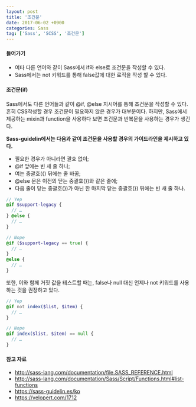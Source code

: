 ```yaml
---
layout: post
title: '조건문'
date: 2017-06-02 +0900
categories: Sass
tag: ['Sass', 'SCSS', '조건문']
---
```


#### 들어가기

- 여타 다른 언어와 같이 Sass에서 if와 else로 조건문을 작성할 수 있다.
- Sass에서는 not 키워드를 통해 false값에 대한 로직을 작성 할 수 있다.
	
#### 조건문(if)

Sass에서도 다른 언어들과 같이 @if, @else 지시어를 통해 조건문을 작성할 수 있다. 흔히 CSS작성할 경우 조건문이 필요하지 않은 경우가 대부분이다. 하지만, Sass에서 제공하는 mixin과 function을 사용하다 보면 조건문과 반복문을 사용하는 경우가 생긴다. 

**Sass-guidelin에서는 다음과 같이 조건문을 사용할 경우의 가이드라인을 제시하고 있다.**
- 필요한 경우가 아니라면 괄호 없이;
- @if 앞에는 빈 새 줄 하나;
- 여는 중괄호({) 뒤에는 줄 바꿈;
- @else 문은 이전의 닫는 중괄호(})와 같은 줄에;
- 다음 줄이 닫는 중괄호(})가 아닌 한 마지막 닫는 중괄호(}) 뒤에는 빈 새 줄 하나.

```scss
// Yep
@if $support-legacy {
  // …
} @else {
  // …
}

// Nope
@if ($support-legacy == true) {
  // …
}
@else {
  // …
}
```

또한, 이와 함께 거짓 값을 테스트할 때는, false나 null 대신 언제나 not 키워드를 사용하는 것을 권장하고 있다.

```scss
// Yep
@if not index($list, $item) {
  // …
}

// Nope
@if index($list, $item) == null {
  // …
}
```

#### 참고 자료

- <http://sass-lang.com/documentation/file.SASS_REFERENCE.html>
- <http://sass-lang.com/documentation/Sass/Script/Functions.html#list-functions>
- <https://sass-guidelin.es/ko>
- <https://velopert.com/1712>